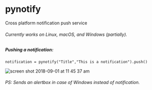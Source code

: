 # pynotify
Cross platform notification push service
###### Currently works on Linux, macOS, and Windows (partially). 

##### Pushing a notification:
`notification = pynotify("Title","This is a notification").push()`

![screen shot 2018-09-01 at 11 45 37 am](https://user-images.githubusercontent.com/30762976/44943035-79a3fa00-addc-11e8-9407-5406ab12c388.png)

###### PS: Sends an alertbox in case of Windows instead of notification.
